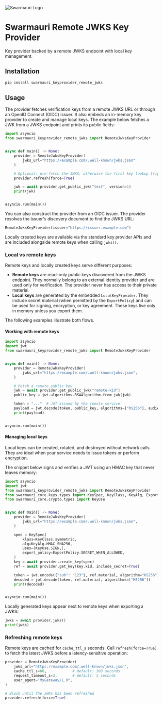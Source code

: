 <picture>
  <source media="(prefers-color-scheme: dark)"  srcset="https://res.cloudinary.com/dryedzrlo/image/upload/v1757724629/swarmauri_brand_frag_light_mg8cmd.png">
  <source media="(prefers-color-scheme: light)" srcset="https://res.cloudinary.com/dryedzrlo/image/upload/v1757724629/swarmauri_brand_frag_dark_tzjuja.png">
  <!-- Fallback below (see #2) -->
  <img alt="Swarmauri Logo" src="https://res.cloudinary.com/dryedzrlo/image/upload/v1757724629/swarmauri_brand_frag_dark_tzjuja.png">
</picture>

# Swarmauri Remote JWKS Key Provider

Key provider backed by a remote JWKS endpoint with local key management.

## Installation

```bash
pip install swarmauri_keyprovider_remote_jwks
```

## Usage

The provider fetches verification keys from a remote JWKS URL or through an
OpenID Connect (OIDC) issuer.  It also embeds an in-memory key provider to
create and manage local keys.  The example below fetches a JWK from a JWKS
endpoint and prints its public fields:

```python
import asyncio
from swarmauri_keyprovider_remote_jwks import RemoteJwksKeyProvider


async def main() -> None:
    provider = RemoteJwksKeyProvider(
        jwks_url="https://example.com/.well-known/jwks.json"
    )

    # Optional: pre-fetch the JWKS; otherwise the first key lookup triggers it
    provider.refresh(force=True)

    jwk = await provider.get_public_jwk("test", version=1)
    print(jwk)


asyncio.run(main())
```

You can also construct the provider from an OIDC issuer.  The provider resolves
the issuer's discovery document to find the JWKS URL:

```python
RemoteJwksKeyProvider(issuer="https://issuer.example.com")
```

Locally created keys are available via the standard key provider APIs and are
included alongside remote keys when calling `jwks()`.

### Local vs remote keys

Remote keys and locally created keys serve different purposes:

- **Remote keys** are read-only public keys discovered from the JWKS endpoint.
  They normally belong to an external identity provider and are used only for
  verification. The provider never has access to their private material.
- **Local keys** are generated by the embedded `LocalKeyProvider`. They include
  secret material (when permitted by the `ExportPolicy`) and can be used for
  signing, encryption, or key agreement. These keys live only in memory unless
  you export them.

The following examples illustrate both flows.

#### Working with remote keys

```python
import asyncio
import jwt
from swarmauri_keyprovider_remote_jwks import RemoteJwksKeyProvider


async def main() -> None:
    provider = RemoteJwksKeyProvider(
        jwks_url="https://example.com/.well-known/jwks.json",
    )

    # Fetch a remote public key
    jwk = await provider.get_public_jwk("remote-kid")
    public_key = jwt.algorithms.RSAAlgorithm.from_jwk(jwk)

    token = "..."  # JWT issued by the remote service
    payload = jwt.decode(token, public_key, algorithms=["RS256"], audience="api")
    print(payload)


asyncio.run(main())
```

#### Managing local keys

Local keys can be created, rotated, and destroyed without network calls. They are
ideal when your service needs to issue tokens or perform encryption.

The snippet below signs and verifies a JWT using an HMAC key that never leaves
memory:

```python
import asyncio
import jwt
from swarmauri_keyprovider_remote_jwks import RemoteJwksKeyProvider
from swarmauri_core.keys.types import KeySpec, KeyClass, KeyAlg, ExportPolicy
from swarmauri_core.crypto.types import KeyUse


async def main() -> None:
    provider = RemoteJwksKeyProvider(
        jwks_url="https://example.com/.well-known/jwks.json",
    )

    spec = KeySpec(
        klass=KeyClass.symmetric,
        alg=KeyAlg.HMAC_SHA256,
        uses=(KeyUse.SIGN,),
        export_policy=ExportPolicy.SECRET_WHEN_ALLOWED,
    )
    key = await provider.create_key(spec)
    ref = await provider.get_key(key.kid, include_secret=True)

    token = jwt.encode({"sub": "123"}, ref.material, algorithm="HS256")
    decoded = jwt.decode(token, ref.material, algorithms=["HS256"])
    print(decoded)


asyncio.run(main())
```

Locally generated keys appear next to remote keys when exporting a JWKS:

```python
jwks = await provider.jwks()
print(jwks)
```

### Refreshing remote keys

Remote keys are cached for `cache_ttl_s` seconds. Call `refresh(force=True)` to
fetch the latest JWKS before a latency-sensitive operation:

```python
provider = RemoteJwksKeyProvider(
    jwks_url="https://example.com/.well-known/jwks.json",
    cache_ttl_s=60,            # default: 300 seconds
    request_timeout_s=2,       # default: 5 seconds
    user_agent="MyGateway/1.0",
)

# Block until the JWKS has been refreshed
provider.refresh(force=True)
```
